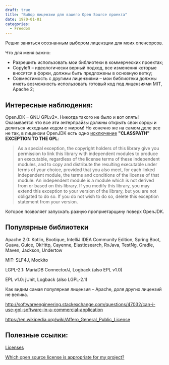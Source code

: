 ```yaml
---
draft: true
title: "Выбор лицензии для вашего Open Source проекта"
date: 1970-01-01
categories:
  - Freedom
---
```


Решил заняться осознанным выбором лицензции для моих опенсорсов.

Что для меня важно:

  * Разрешить использовать мои библиотеки в коммерческих проектах;
  * Copyleft – идеологически верный подход, все изменения которые вносятся в форки, должны быть предложены в основную ветку;
  * Совместимость с другими лицензиями – мои библиотеки должны иметь возможность использовать готовый код под лицензиями MIT, Apache 2;

## Интересные наблюдения:

OpenJDK – GNU GPLv2*. Никогда такого не было и вот опять! Оказывается что все эти энтерпрайзы должны открыть свои сорцы и делиться исходным кодом с миром! Но конечно же на самом деле все не так, в лицензии OpenJDK есть одно [исключение][1] **"CLASSPATH" EXCEPTION TO THE GPL**:

> As a special exception, the copyright holders of this library give you permission to link this library with independent modules to produce an executable, regardless of the license terms of these independent modules, and to copy and distribute the resulting executable under terms of your choice, provided that you also meet, for each linked independent module, the terms and conditions of the license of that module. An independent module is a module which is not derived from or based on this library. If you modify this library, you may extend this exception to your version of the library, but you are not obligated to do so. If you do not wish to do so, delete this exception statement from your version. 

Которое позволяет запускать разную проприетарщину поверх OpenJDK.

## Популярные библиотеки

Apache 2.0: Kotlin, Bootique, IntelliJ IDEA Community Edition, Spring Boot, Guava, Guice, OkHttp, Cayenne, Elasticsearch, RxJava, TestNg, Gradle, Maven, Jackson, Undertow
  
MIT: SLF4J, Mockito
  
LGPL-2.1: MariaDB Connector/J, Logback (also EPL v1.0)
  
EPL v1.0: jUnit, Logback (also LGPL-2.1)

Как видим самая популярная лицензия – Apache, доля других лицензий не велика.

http://softwareengineering.stackexchange.com/questions/47032/can-i-use-gpl-software-in-a-commercial-application
  
https://en.wikipedia.org/wiki/Affero_General_Public_License

## Полезные ссылки:

[Licenses][2]
  
[Which open source license is appropriate for my project?][3]

 [1]: http://hg.openjdk.java.net/jdk9/jdk9/hotspot/file/11713ac0d70d/LICENSE#l326
 [2]: https://choosealicense.com/licenses/
 [3]: https://opensource.guide/legal/#which-open-source-license-is-appropriate-for-my-project
